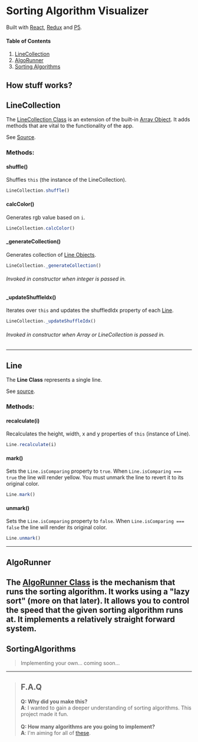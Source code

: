 # Sorting Algorithm Visualizer
Built with [React](http://reactjs.org), [Redux](http://redux.js.org) and [P5](https://p5js.org/).

#### Table of Contents
1. [LineCollection](#LineCollection)
1. [AlgoRunner](#AlgoRunner)
1. [Sorting Algorithms](#SortingAlgorithms)


## How stuff works?

## LineCollection

The [LineCollection Class](https://github.com/rafeautie/sorting-algorithm-visualizer/blob/master/src/LineCollection/index.js) is an extension of the built-in [Array Object](https://developer.mozilla.org/en-US/docs/Web/JavaScript/Reference/Global_Objects/Array). It adds methods that are vital to the functionality of the app.

See [Source](https://github.com/rafeautie/sorting-algorithm-visualizer/blob/master/src/LineCollection/index.js).

### Methods:

#### shuffle()
Shuffles `this` (the instance of the LineCollection).
```javascript
LineCollection.shuffle()
```

#### calcColor()
Generates rgb value based on `i`.
```javascript
LineCollection.calcColor()
```

#### _generateCollection()
Generates collection of [Line Objects](#Line).
```javascript
LineCollection._generateCollection()
```
###### *Invoked in constructor when integer is passed in.*

#### _updateShuffleIdx()
Iterates over `this` and updates the shuffledIdx property of each [Line](#Line).
```javascript
LineCollection._updateShuffleIdx()
```
###### *Invoked in constructor when Array or LineCollection is passed in.*

---

## Line
The **Line Class** represents a single line.

See [source](https://github.com/rafeautie/sorting-algorithm-visualizer/blob/master/src/LineCollection/Line.js).

### Methods:
#### recalculate(i)
Recalculates the height, width, x and y properties of `this` (instance of Line).
```javascript
Line.recalculate(i)
```

#### mark()
Sets the `Line.isComparing` property to `true`. When `Line.isComparing === true` the line will render yellow. You must unmark the line to revert it to its original color.
```javascript
Line.mark()
```

#### unmark()
Sets the `Line.isComparing` property to `false`. When `Line.isComparing === false` the line will render its original color.
```javascript
Line.unmark()
```

---
## AlgoRunner
The [AlgoRunner Class](https://github.com/rafeautie/sorting-algorithm-visualizer/blob/master/src/AlgoRunner/index.js) is the mechanism that runs the sorting algorithm. It works using a "lazy sort" (more on that later). It allows you to control the speed that the given sorting algorithm runs at. It implements a relatively straight forward system.
---
## SortingAlgorithms
> Implementing your own... coming soon...
---

> ## F.A.Q
>__Q: Why did you make this?__\
__A__: I wanted to gain a deeper understanding of sorting algorithms. This project made it fun.\
\
>__Q: How many algorithms are you going to implement?__\
>__A__: I'm aiming for all of [these](https://www.bigocheatsheet.com/#sorting).